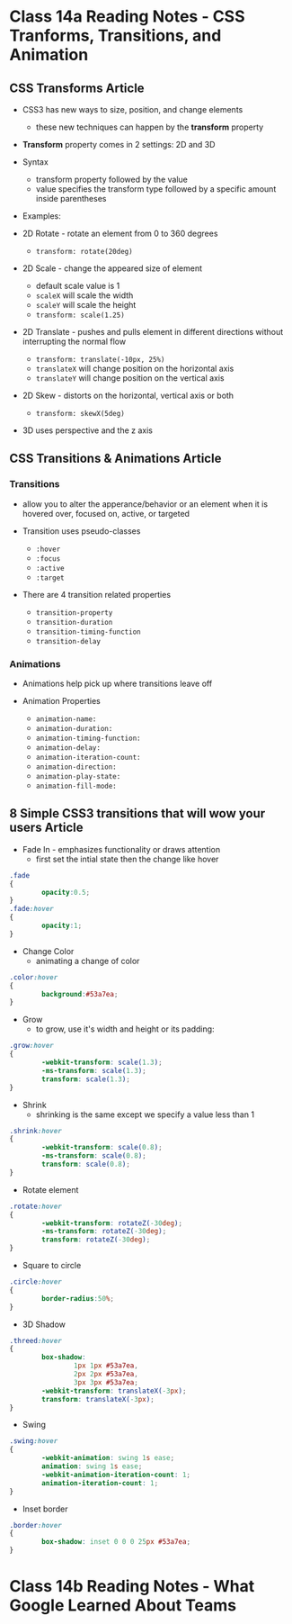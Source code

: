 # Class 14a Reading Notes - CSS Tranforms, Transitions, and Animation

## CSS Transforms Article

- CSS3 has new ways to size, position, and change elements
  - these new techniques can happen by the **transform** property

- **Transform** property comes in 2 settings: 2D and 3D

- Syntax
  - transform property followed by the value
  - value specifies the transform type followed by a specific amount inside parentheses

- Examples:

- 2D Rotate - rotate an element from 0 to 360 degrees
  - `transform: rotate(20deg)`

- 2D Scale - change the appeared size of element
  - default scale value is 1
  - `scaleX` will scale the width
  - `scaleY` will scale the height
  - `transform: scale(1.25)`

- 2D Translate - pushes and pulls element in different directions without interrupting the normal flow 
  - `transform: translate(-10px, 25%)`
  - `translateX` will change position on the horizontal axis
  - `translateY` will change position on the vertical axis

- 2D Skew - distorts on the horizontal, vertical axis or both
  - `transform: skewX(5deg)`

- 3D uses perspective and the z axis

## CSS Transitions & Animations Article

### Transitions

- allow you to alter the apperance/behavior or an element when it is hovered over, focused on, active, or targeted

- Transition uses pseudo-classes
  - `:hover`
  - `:focus`
  - `:active`
  - `:target`

- There are 4 transition related properties
  - `transition-property`
  - `transition-duration`
  - `transition-timing-function`
  - `transition-delay`

### Animations

- Animations help pick up where transitions leave off 

- Animation Properties
  - `animation-name:`
  - `animation-duration:`
  - `animation-timing-function:`
  - `animation-delay:`
  - `animation-iteration-count:`
  - `animation-direction:`
  - `animation-play-state:`
  - `animation-fill-mode:`
  
  
## 8 Simple CSS3 transitions that will wow your users Article

- Fade In - emphasizes functionality or draws attention
  - first set the intial state then the change like hover

````css
.fade
{
        opacity:0.5;
}
.fade:hover
{
        opacity:1;
}
````

- Change Color
  - animating a change of color

```` css
.color:hover
{
        background:#53a7ea;
}
````

- Grow
  - to grow, use it's width and height or its padding:

```` css
.grow:hover
{
        -webkit-transform: scale(1.3);
        -ms-transform: scale(1.3);
        transform: scale(1.3);
}
````

- Shrink
  - shrinking is the same except we specify a value less than 1

```` css
.shrink:hover
{
        -webkit-transform: scale(0.8);
        -ms-transform: scale(0.8);
        transform: scale(0.8);
}
````

- Rotate element

```` css 
.rotate:hover
{
        -webkit-transform: rotateZ(-30deg);
        -ms-transform: rotateZ(-30deg);
        transform: rotateZ(-30deg);
}
````

- Square to circle

```` css
.circle:hover
{
        border-radius:50%;
}
````

- 3D Shadow

```` css
.threed:hover
{
        box-shadow:
                1px 1px #53a7ea,
                2px 2px #53a7ea,
                3px 3px #53a7ea;
        -webkit-transform: translateX(-3px);
        transform: translateX(-3px);
}
````

- Swing

````css
.swing:hover
{
        -webkit-animation: swing 1s ease;
        animation: swing 1s ease;
        -webkit-animation-iteration-count: 1;
        animation-iteration-count: 1;
}
````

- Inset border

````css 
.border:hover
{
        box-shadow: inset 0 0 0 25px #53a7ea;
}
````

# Class 14b Reading Notes - What Google Learned About Teams